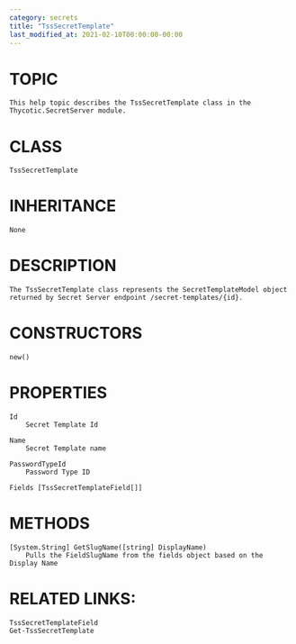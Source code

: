 ```yaml
---
category: secrets
title: "TssSecretTemplate"
last_modified_at: 2021-02-10T00:00:00-00:00
---
```


# TOPIC
    This help topic describes the TssSecretTemplate class in the Thycotic.SecretServer module.

# CLASS
    TssSecretTemplate

# INHERITANCE
    None

# DESCRIPTION
    The TssSecretTemplate class represents the SecretTemplateModel object returned by Secret Server endpoint /secret-templates/{id}.

# CONSTRUCTORS
    new()

# PROPERTIES
    Id
        Secret Template Id

    Name
        Secret Template name

    PasswordTypeId
        Password Type ID

    Fields [TssSecretTemplateField[]]

# METHODS

    [System.String] GetSlugName([string] DisplayName)
        Pulls the FieldSlugName from the fields object based on the Display Name

# RELATED LINKS:
    TssSecretTemplateField
    Get-TssSecretTemplate
